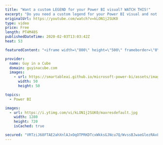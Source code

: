 ```yaml
---
title: "Want a custom LEGEND for your Power BI visual? WATCH THIS!"
excerpt: "Do you need a custom legend for your Power BI visual and not sure how to put one together? Have a look at how you can build a legend for your conditional formatting.  ⏬ Download sample file: https://guyinacu.be/columnformatsample  📢 Become a member: https://guyinacu.be/membership   *******************"
originalUrl: https://youtube.com/watch?v=kLON1j2SUK0
type: video
price: Free
length: PT4M48S
publishedDateTime: 2020-02-03T13:03:42Z
heat: 53

featuredContent: "<iframe width=\"800\" height=\"500\" frameborder=\"0\" src=\"https://www.youtube.com/embed/kLON1j2SUK0\" allow=\"accelerometer; autoplay; encrypted-media; gyroscope; picture-in-picture\" allowfullscreen></iframe>"

provider:
  name: Guy in a Cube
  domain: guyinacube.com
  images:
    - url: https://smartableai.github.io/microsoft-power-bi/assets/images/organizations/guyinacube.com-50x50.jpg
      width: 50
      height: 50

topics:
  - Power BI

images:
  - url: https://i.ytimg.com/vi/kLON1j2SUK0/maxresdefault.jpg
    width: 1280
    height: 720
    isCached: true

secured: "VRTziJ68FTAE2ahXnlAJxOqOTPRKDTcxWkksGJNcu7Q/WvssBJwaeGlezRAvLCatqpNNu6a555SZShPkitadhQTEz4rS9LJ0vsJIYZjCt09KYPy9adycUDdIwwaXgcgzG41jMmpvGxe7Z/muWcb0J4p+Vc4mLPDKSsDMGi/GER1leZLkn3YRxwQb5e9J6kOOVWDSNMFzHBfYwOn204xgv9CSXhhgLYJaixht4+OepRa2ONPgmLz3JxUiqSecpHAK4AJ9gI7uPAle0mf6SUip7ecNR/RyhoqXGHJDZFIrOhPoeGANda6LdpV68DCzRa6bSJp+qKVTH9wX8YGR13UqMibyc/NaG4kKX5CNyed7sZbHLZsYEvbueWpNX6kkx4+qYgJzpCsCFAQefm6z504PIqcTK8e1apvv0JvoCXZIIPk=;RkveMfLctGHwjFyZ/LRlig=="
---
```


